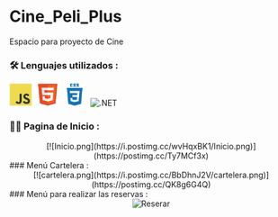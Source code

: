 # Cine_Peli_Plus
Espacio para proyecto de Cine

### :hammer_and_wrench: Lenguajes utilizados :
<div>
 <img src="https://github.com/devicons/devicon/blob/master/icons/javascript/javascript-original.svg" title="JavaScript" alt="JavaScript" width="40" height="40"/>&nbsp;
 <img src="https://github.com/devicons/devicon/blob/master/icons/html5/html5-original.svg" title="HTML5" alt="HTML" width="40" height="40"/>&nbsp;
  <img src="https://github.com/devicons/devicon/blob/master/icons/css3/css3-plain-wordmark.svg"  title="CSS3" alt="CSS" width="40" height="40"/>&nbsp;
 <img src="https://iconos8.es/icon/1BC75jFEBED6/.net-framework"  title=".NET" alt=".NET" width="40" height="40"/>&nbsp;

  
</div>

### :woman_technologist: Pagina de Inicio :
<div align="center">
  [![Inicio.png](https://i.postimg.cc/wvHqxBK1/Inicio.png)](https://postimg.cc/Ty7MCf3x)
</div>
###  Menú Cartelera :
<div align="center">
[![cartelera.png](https://i.postimg.cc/BbDhnJ2V/cartelera.png)](https://postimg.cc/QK8g6G4Q)
</div>
###  Menú para realizar las reservas :
<div align="center">
<img src="https://i.postimg.cc/RV41H1mF/reservar.png" title="reservar" alt="Reserar" width="600" height="400" />

</div>
